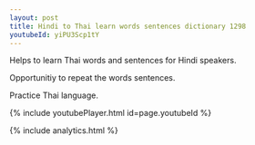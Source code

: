```yaml
---
layout: post
title: Hindi to Thai learn words sentences dictionary 1298 
youtubeId: yiPU3Scp1tY
---
```

 
 
Helps to learn Thai words and sentences for Hindi speakers.

Opportunitiy to repeat the words sentences. 

Practice Thai language. 
 
{% include youtubePlayer.html id=page.youtubeId %}
 
 
{% include analytics.html %}